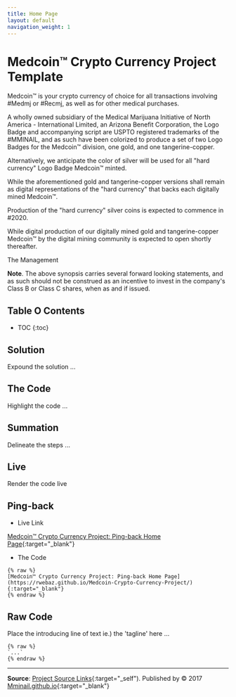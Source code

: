 ```yaml
---
title: Home Page
layout: default
navigation_weight: 1
---
```

# Medcoin™ Crypto Currency Project Template

Medcoin™ is your crypto currency of choice for all transactions involving #Medmj or #Recmj, as well as for other medical purchases.

A wholly owned subsidiary of the Medical Marijuana Initiative of North America - International Limited, an Arizona Benefit Corporation, the Logo Badge and accompanying script are USPTO registered trademarks of the #MMINAIL, and as such have been colorized to produce a set of two Logo Badges for the Medcoin™ division, one gold, and one tangerine-copper.

Alternatively, we anticipate the color of silver will be used for all "hard currency" Logo Badge Medcoin™ minted.

While the aforementioned gold and tangerine-copper versions shall remain as digital representations of the "hard currency" that backs each digitally mined Medcoin™.

Production of the "hard currency" silver coins is expected to commence in #2020.

While digital production of our digitally mined gold and tangerine-copper Medcoin™ by the digital mining community is expected to open shortly thereafter.

The Management

**Note**. The above synopsis carries several forward looking statements, and as such should not be construed as an incentive to invest in the company's Class B or Class C shares, when as and if issued.

## Table O Contents

- TOC
{:toc}

## Solution

Expound the solution ...

## The Code

Highlight the code ...

## Summation

Delineate the steps ...

## Live

Render the code live

## Ping-back

- Live Link

[Medcoin™ Crypto Currency Project: Ping-back Home Page](https://rwebaz.github.io/Medcoin-Crypto-Currency-Project/){:target="_blank"}

- The Code

```liquid
{% raw %}
[Medcoin™ Crypto Currency Project: Ping-back Home Page](https://rwebaz.github.io/Medcoin-Crypto-Currency-Project/){:target="_blank"}
{% endraw %}
```

## Raw Code

Place the introducing line of text ie.) the 'tagline' here ...

```liquid
{% raw %}
`...`
{% endraw %}
```

***

**Source**: [Project Source Links](https://rwebaz.github.io/Medcoin-Currency-Project/pages/Source-Links.html){:target="_self"). Published by © 2017 [Mminail.github.io](https://mminail.github.io/){:target="_blank"}